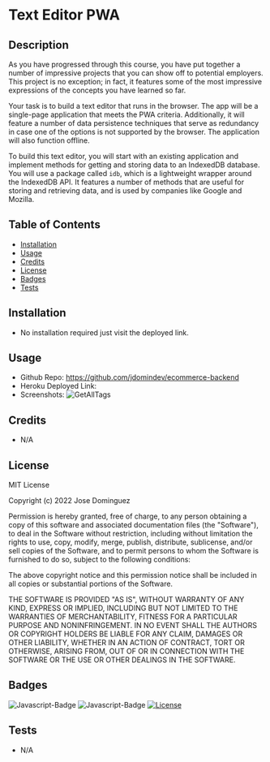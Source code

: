# Text Editor PWA
## Description

As you have progressed through this course, you have put together a number of impressive projects that you can show off to potential employers. This project is no exception; in fact, it features some of the most impressive expressions of the concepts you have learned so far.

Your task is to build a text editor that runs in the browser. The app will be a single-page application that meets the PWA criteria. Additionally, it will feature a number of data persistence techniques that serve as redundancy in case one of the options is not supported by the browser. The application will also function offline.

To build this text editor, you will start with an existing application and implement methods for getting and storing data to an IndexedDB database. You will use a package called `idb`, which is a lightweight wrapper around the IndexedDB API. It features a number of methods that are useful for storing and retrieving data, and is used by companies like Google and Mozilla.
## Table of Contents
- [Installation](#installation)
- [Usage](#usage)
- [Credits](#credits)
- [License](#license)
- [Badges](#badges)
- [Tests](#tests)
## Installation
- No installation required just visit the deployed link.
## Usage
- Github Repo: https://github.com/jdomindev/ecommerce-backend
- Heroku Deployed Link: 
- Screenshots:
    ![GetAllTags](./images/EC-BE-GETAllTags.png)
## Credits
- N/A
## License
MIT License

Copyright (c) 2022 Jose Dominguez

Permission is hereby granted, free of charge, to any person obtaining a copy of this software and associated documentation files (the "Software"), to deal in the Software without restriction, including without limitation the rights to use, copy, modify, merge, publish, distribute, sublicense, and/or sell copies of the Software, and to permit persons to whom the Software is furnished to do so, subject to the following conditions:

The above copyright notice and this permission notice shall be included in all copies or substantial portions of the Software.

THE SOFTWARE IS PROVIDED "AS IS", WITHOUT WARRANTY OF ANY KIND, EXPRESS OR IMPLIED, INCLUDING BUT NOT LIMITED TO THE WARRANTIES OF MERCHANTABILITY, FITNESS FOR A PARTICULAR PURPOSE AND NONINFRINGEMENT. IN NO EVENT SHALL THE AUTHORS OR COPYRIGHT HOLDERS BE LIABLE FOR ANY CLAIM, DAMAGES OR OTHER LIABILITY, WHETHER IN AN ACTION OF CONTRACT, TORT OR OTHERWISE, ARISING FROM, OUT OF OR IN CONNECTION WITH THE SOFTWARE OR THE USE OR OTHER DEALINGS IN THE SOFTWARE.
## Badges
![Javascript-Badge](https://img.shields.io/badge/Code-Javascript-yellow)
![Javascript-Badge](https://img.shields.io/badge/Code-Node.js-green)
[![License](https://img.shields.io/badge/License-MIT-lightgrey.svg)](https://opensource.org/licenses/MIT)
## Tests
- N/A